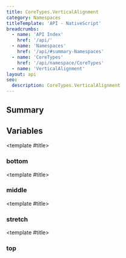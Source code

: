 ```yaml
---
title: CoreTypes.VerticalAlignment
category: Namespaces
titleTemplate: 'API - NativeScript'
breadcrumbs:
  - name: 'API Index'
    href: '/api/'
  - name: 'Namespaces'
    href: '/api/#summary-Namespaces'
  - name: 'CoreTypes'
    href: '/api/namespace/CoreTypes'
  - name: 'VerticalAlignment'
layout: api
seo:
  description: CoreTypes.VerticalAlignment
---
```


<!-- This page is auto generated, do not edit manually. -->
<!-- Run "yarn generate:api-docs" to regenerate -->

<script setup lang="ts">
  import { provide } from "vue";
  import API_DATA from "./CoreTypes-VerticalAlignment.data.json";
  
  provide('API_DATA', API_DATA);
</script>

<APIRefHierarchy v-once />

## <Heading ignore>Summary</Heading>

<APIRefSummary v-once />

## Variables

<div class="isConst">

<APIRef for="4893" v-once>

<template #title>

### bottom

</template>

</APIRef>

</div>

<div class="isConst">

<APIRef for="4892" v-once>

<template #title>

### middle

</template>

</APIRef>

</div>

<div class="isConst">

<APIRef for="4894" v-once>

<template #title>

### stretch

</template>

</APIRef>

</div>

<div class="isConst">

<APIRef for="4891" v-once>

<template #title>

### top

</template>

</APIRef>

</div>
